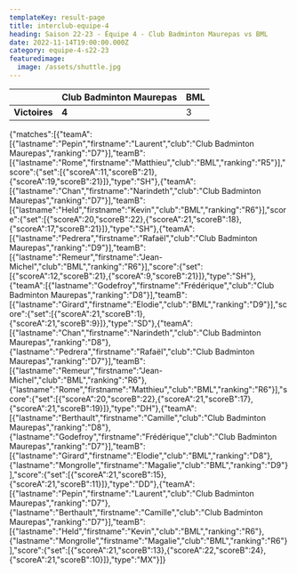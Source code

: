 ```yaml
---
templateKey: result-page
title: interclub-equipe-4
heading: Saison 22-23 - Équipe 4 - Club Badminton Maurepas vs BML
date: 2022-11-14T19:00:00.000Z
category: equipe-4-s22-23
featuredimage:
  image: /assets/shuttle.jpg
---
```

|               | Club Badminton Maurepas | BML |
| ------------- | ----------------------- | --- |
| **Victoires** | **4**                   | 3   |

<scoreboard>{"matches":[{"teamA":[{"lastname":"Pepin","firstname":"Laurent","club":"Club Badminton Maurepas","ranking":"D7"}],"teamB":[{"lastname":"Rome","firstname":"Matthieu","club":"BML","ranking":"R5"}],"score":{"set":[{"scoreA":11,"scoreB":21},{"scoreA":19,"scoreB":21}]},"type":"SH"},{"teamA":[{"lastname":"Chan","firstname":"Narindeth","club":"Club Badminton Maurepas","ranking":"D7"}],"teamB":[{"lastname":"Held","firstname":"Kevin","club":"BML","ranking":"R6"}],"score":{"set":[{"scoreA":20,"scoreB":22},{"scoreA":21,"scoreB":18},{"scoreA":17,"scoreB":21}]},"type":"SH"},{"teamA":[{"lastname":"Pedrera","firstname":"Rafaël","club":"Club Badminton Maurepas","ranking":"D9"}],"teamB":[{"lastname":"Remeur","firstname":"Jean-Michel","club":"BML","ranking":"R6"}],"score":{"set":[{"scoreA":12,"scoreB":21},{"scoreA":9,"scoreB":21}]},"type":"SH"},{"teamA":[{"lastname":"Godefroy","firstname":"Frédérique","club":"Club Badminton Maurepas","ranking":"D8"}],"teamB":[{"lastname":"Girard","firstname":"Elodie","club":"BML","ranking":"D9"}],"score":{"set":[{"scoreA":21,"scoreB":1},{"scoreA":21,"scoreB":9}]},"type":"SD"},{"teamA":[{"lastname":"Chan","firstname":"Narindeth","club":"Club Badminton Maurepas","ranking":"D8"},{"lastname":"Pedrera","firstname":"Rafaël","club":"Club Badminton Maurepas","ranking":"D7"}],"teamB":[{"lastname":"Remeur","firstname":"Jean-Michel","club":"BML","ranking":"R6"},{"lastname":"Rome","firstname":"Matthieu","club":"BML","ranking":"R6"}],"score":{"set":[{"scoreA":20,"scoreB":22},{"scoreA":21,"scoreB":17},{"scoreA":21,"scoreB":19}]},"type":"DH"},{"teamA":[{"lastname":"Berthault","firstname":"Camille","club":"Club Badminton Maurepas","ranking":"D8"},{"lastname":"Godefroy","firstname":"Frédérique","club":"Club Badminton Maurepas","ranking":"D7"}],"teamB":[{"lastname":"Girard","firstname":"Elodie","club":"BML","ranking":"D8"},{"lastname":"Mongrolle","firstname":"Magalie","club":"BML","ranking":"D9"}],"score":{"set":[{"scoreA":21,"scoreB":15},{"scoreA":21,"scoreB":11}]},"type":"DD"},{"teamA":[{"lastname":"Pepin","firstname":"Laurent","club":"Club Badminton Maurepas","ranking":"D7"},{"lastname":"Berthault","firstname":"Camille","club":"Club Badminton Maurepas","ranking":"D7"}],"teamB":[{"lastname":"Held","firstname":"Kevin","club":"BML","ranking":"R6"},{"lastname":"Mongrolle","firstname":"Magalie","club":"BML","ranking":"R6"}],"score":{"set":[{"scoreA":21,"scoreB":13},{"scoreA":22,"scoreB":24},{"scoreA":21,"scoreB":10}]},"type":"MX"}]}</scoreboard>